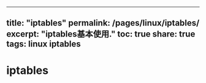 
---
title: "iptables"
permalink: /pages/linux/iptables/
excerpt: "iptables基本使用."
toc: true
share: true
tags: linux iptables
---

# iptables